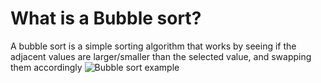 # What is a Bubble sort?
A bubble sort is a simple sorting algorithm that works by seeing if the adjacent values are larger/smaller than the selected value, and swapping them accordingly
![Bubble sort example](https://res.cloudinary.com/practicaldev/image/fetch/s--STdcoqy9--/c_limit%2Cf_auto%2Cfl_progressive%2Cq_66%2Cw_880/https://dev-to-uploads.s3.amazonaws.com/uploads/articles/asfmbhsv8q0r7ltfc2sk.gif "Bubble sort example")
